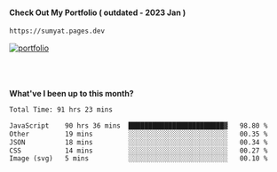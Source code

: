 #### Check Out My Portfolio ( outdated - 2023 Jan ) 
````bash
https://sumyat.pages.dev
````

<a href='https://sumyat.pages.dev/'>
    <img src='https://github.com/sumyat-aung/sumyat-aung/assets/108873224/c9b4f2be-c585-4dd3-84e1-692c3854a6d8' alt='portfolio' align='center' />
</a>


<br />
<br />


<br />
<br />

**What've I been up to this month?**

<!--START_SECTION:waka-->

```txt
Total Time: 91 hrs 23 mins

JavaScript    90 hrs 36 mins  ████████████████████████▓   98.80 %
Other         19 mins         ░░░░░░░░░░░░░░░░░░░░░░░░░   00.35 %
JSON          18 mins         ░░░░░░░░░░░░░░░░░░░░░░░░░   00.34 %
CSS           14 mins         ░░░░░░░░░░░░░░░░░░░░░░░░░   00.27 %
Image (svg)   5 mins          ░░░░░░░░░░░░░░░░░░░░░░░░░   00.10 %
```

<!--END_SECTION:waka-->




